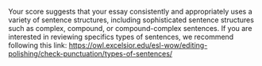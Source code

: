 Your score suggests that your essay consistently and appropriately uses a variety of sentence structures, including sophisticated sentence structures such as complex, compound, or compound-complex sentences. If you are interested in reviewing specifics types of sentences, we recommend following this link: https://owl.excelsior.edu/esl-wow/editing-polishing/check-punctuation/types-of-sentences/
